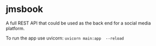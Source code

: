 # jmsbook
A full REST API that could be used as the back end for a social media platform.

To run the app use uvicorn:
`uvicorn main:app  --reload`